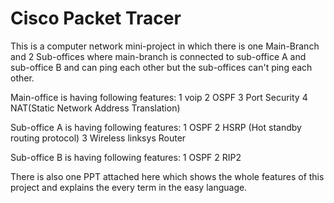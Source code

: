 # Cisco Packet Tracer
This is a computer network mini-project in which there is one Main-Branch and 2 Sub-offices where main-branch is connected to sub-office A and sub-office B and can ping each other but the sub-offices can't ping each other.

Main-office is having following features:
1  voip
2  OSPF
3  Port Security
4  NAT(Static Network Address Translation)

Sub-office A is having following features:
1  OSPF 
2  HSRP (Hot standby routing protocol)
3  Wireless linksys Router

Sub-office B is having following features:
1 OSPF
2 RIP2 


There is also one PPT attached here which shows the whole features of this project and explains the every term in the easy language.

